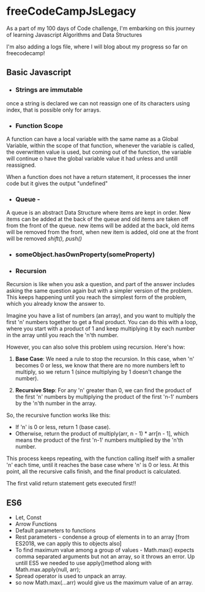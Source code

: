 # freeCodeCampJsLegacy 
As a part of my 100 days of Code challenge, I'm embarking on this journey of learning Javascript Algorithms and Data Structures

I'm also adding a logs file, where I will blog about my progress so far on freecodecamp!

## Basic Javascript
- ### **Strings are immutable**
 once a string is declared we can not reassign one of its characters using index, that is possible only for arrays.


- ### **Function Scope**
A function can have a local variable with the same name as a Global Variable, within the scope of that function, whenever the variable is called, the overwritten value is used, but coming out of the function, the variable will continue o have the global variable value it had unless and untill reassigned.

When a function does not have a return statement, it processes the inner code but it gives the output "undefined"


- ### **Queue** - 
A queue is an abstract Data Structure where items are kept in order.
New items can be added at the back of the queue and old items are taken off from the front of the queue.
new items will be added at the back, old items will be removed from the front, when new item is added, old one at the front will be removed 
*shift(), push()*

- ### **someObject.hasOwnProperty(someProperty)**

- ### **Recursion**

Recursion is like when you ask a question, and part of the answer includes asking the same question again but with a simpler version of the problem. This keeps happening until you reach the simplest form of the problem, which you already know the answer to.

Imagine you have a list of numbers (an array), and you want to multiply the first 'n' numbers together to get a final product. You can do this with a loop, where you start with a product of 1 and keep multiplying it by each number in the array until you reach the 'n'th number.

However, you can also solve this problem using recursion. Here's how:

1. **Base Case**: We need a rule to stop the recursion. In this case, when 'n' becomes 0 or less, we know that there are no more numbers left to multiply, so we return 1 (since multiplying by 1 doesn't change the number).

2. **Recursive Step**: For any 'n' greater than 0, we can find the product of the first 'n' numbers by multiplying the product of the first 'n-1' numbers by the 'n'th number in the array.

So, the recursive function works like this:
- If 'n' is 0 or less, return 1 (base case).
- Otherwise, return the product of multiply(arr, n - 1) * arr[n - 1], which means the product of the first 'n-1' numbers multiplied by the 'n'th number.

This process keeps repeating, with the function calling itself with a smaller 'n' each time, until it reaches the base case where 'n' is 0 or less. At this point, all the recursive calls finish, and the final product is calculated.

The first valid return statement gets executed first!!


## ES6
- Let, Const
- Arrow Functions
- Default parameters to functions
- Rest parameters - condense a group of elements in to an array [from ES2018, we can apply this to objects also]
- To find maximum value among a group of values - Math.max() expects comma separated arguments but not an array, so it throws an error. Up untill ES5 we needed to use apply()method along with Math.max.apply(null, arr);
- Spread operator is used to unpack an array.
- so now Math.max(...arr) would give us the maximum value of an array.
